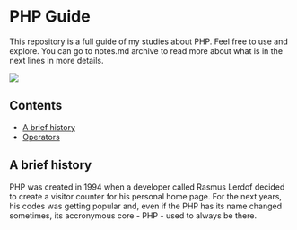 # PHP Guide

This repository is a full guide of my studies about PHP. Feel free to use and explore. You can go to notes.md archive to read more about what is in the next lines in more details.

![](/assets/images/php.gif)

## Contents

- [A brief history](#a-brief-history)
- [Operators](#operators)

## A brief history

PHP was created in 1994 when a developer called Rasmus Lerdof decided to create a visitor counter for his personal home page. For the next years, his codes was getting popular and, even if the PHP has its name changed sometimes, its accronymous core - PHP - used to always be there.
